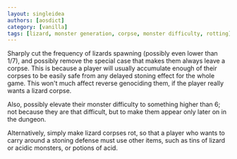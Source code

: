 ```yaml
---
layout: singleidea
authors: [aosdict]
category: [vanilla]
tags: [lizard, monster generation, corpse, monster difficulty, rotting]
---
```

Sharply cut the frequency of lizards spawning (possibly even lower than 1/7), and possibly remove the special case that makes them always leave a corpse. This is because a player will usually accumulate enough of their corpses to be easily safe from any delayed stoning effect for the whole game. This won't much affect reverse genociding them, if the player really wants a lizard corpse.

Also, possibly elevate their monster difficulty to something higher than 6; not because they are that difficult, but to make them appear only later on in the dungeon.

Alternatively, simply make lizard corpses rot, so that a player who wants to carry around a stoning defense must use other items, such as tins of lizard or acidic monsters, or potions of acid.
